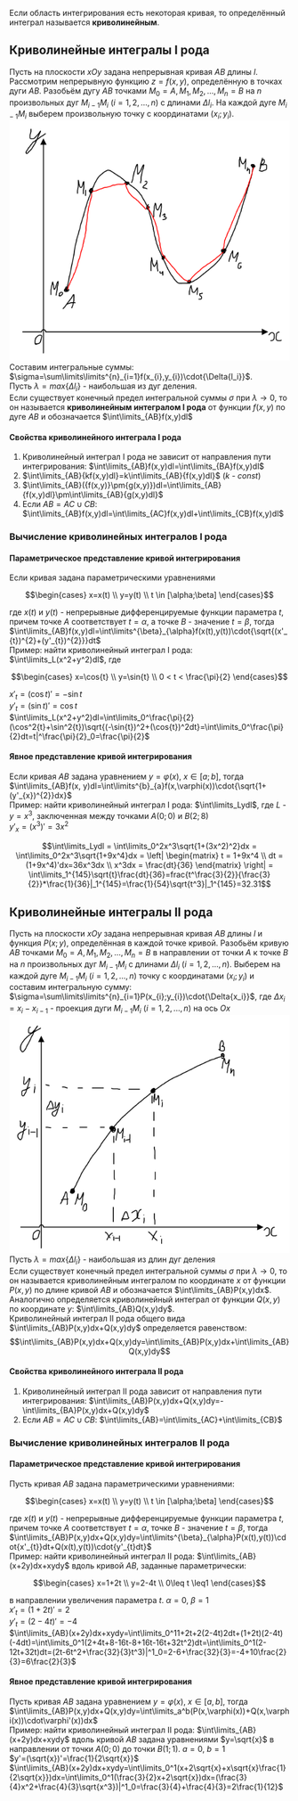 Если область интегрирования есть некоторая кривая, то определённый интеграл называется **криволинейным**.  
## Криволинейные интегралы I рода
Пусть на плоскости $xOy$ задана непрерывная кривая $AB$ длины $l$. Рассмотрим непрерывную функцию $z=f(x,y)$, определённую в точках дуги $AB$. Разобьём дугу $AB$ точками $M_0=A, M_1, M_2, ..., M_n=B$ на $n$ произвольных дуг $M_{i−1}M_i$ ($i=1,2,...,n$) с длинами $\Delta l_i$. На каждой дуге $M_{i-1}M_i$ выберем произвольную точку с координатами $(x_i;y_i)$.  
![Дуга криволинейного интеграла I рода](../Pictures/09_01.%20Дуга%20криволинейного%20интеграла%20I%20рода.png)  
Составим интегральные суммы: $`\sigma=\sum\limits\limits^{n}_{i=1}f(x_{i},y_{i})\cdot{\Delta{l_i}}`$.  
Пусть $λ=max\{Δl_i\}$ - наибольшая из дуг деления.  
Если существует конечный предел интегральной суммы $σ$ при $λ→0$, то он называется **криволинейным интегралом I рода** от функции $f(x,y)$ по дуге $AB$ и обозначается $\int\limits_{AB}f(x,y)dl$
#### Свойства криволинейного интеграла I рода
1) Криволинейный интеграл I рода не зависит от направления пути интегрирования: $\int\limits_{AB}f(x,y)dl=\int\limits_{BA}f(x,y)dl$
2) $\int\limits_{AB}{kf(x,y)dl}=k\int\limits_{AB}{f(x,y)dl}$ ($k$ - $const$)
3) $\int\limits_{AB}({f(x,y)}\pm{g(x,y)})dl=\int\limits_{AB}{f(x,y)dl}\pm\int\limits_{AB}{g(x,y)dl}$
4) Если $AB=AC\cup CB$: $\int\limits_{AB}f(x,y)dl=\int\limits_{AC}f(x,y)dl+\int\limits_{CB}f(x,y)dl$
### Вычисление криволинейных интегралов I рода
#### Параметрическое представление кривой интегрирования  
Если кривая задана параметрическими уравнениями  
```math
\begin{cases}
    x=x(t) \\
    y=y(t) \\
    t \in [\alpha;\beta]
\end{cases}
```
где $x(t)$ и $y(t)$ - непрерывные дифференцируемые функции параметра $t$, причем точке $A$ соответствует $t=\alpha$, а точке $B$ - значение $t=\beta$, тогда $`\int\limits_{AB}f(x,y)dl=\int\limits^{\beta}_{\alpha}f(x(t),y(t))\cdot{\sqrt{(x'_{t})^{2}+(y'_{t})^{2}}}dt`$  
Пример: найти криволинейный интеграл I рода: $\int\limits_L(x^2+y^2)dl$, где
```math
\begin{cases}
    x=\cos{t} \\
    y=\sin{t} \\
    0 < t < \frac{\pi}{2}
\end{cases}
```
$x'_t=(\cos{t})'=-\sin{t}$  
$y'_t=(\sin{t})'=\cos{t}$  
$\int\limits_L(x^2+y^2)dl=\int\limits_0^\frac{\pi}{2}(\cos^2{t}+\sin^2{t})\sqrt{(-\sin{t})^2+(\cos{t})^2dt}=\int\limits_0^\frac{\pi}{2}dt=t|^\frac{\pi}{2}_0=\frac{\pi}{2}$  
#### Явное представление кривой интегрирования  
Если кривая $AB$ задана уравнением $y=\varphi(x)$, $x∈[a;b]$, тогда $`\int\limits_{AB}f(x, y)dl=\int\limits^{b}_{a}f(x,\varphi(x))\cdot{\sqrt{1+(y'_{x})^{2}}dx}`$  
Пример: найти криволинейный интеграл I рода: $\int\limits_Lydl$, где $L$ - $y=x^3$, заключенная между точками $A(0;0)$ и $B(2;8)$  
$y'_x=(x^3)'=3x^2$  
```math
\int\limits_Lydl = \int\limits_0^2x^3\sqrt{1+(3x^2)^2}dx = \int\limits_0^2x^3\sqrt{1+9x^4}dx =
\left|
	\begin{matrix}
	t = 1+9x^4 \\
	dt = (1+9x^4)'dx=36x^3dx \\
	x^3dx = \frac{dt}{36}
	\end{matrix} 
\right|
= \int\limits_1^{145}\sqrt{t}\frac{dt}{36}=frac{t^\frac{3}{2}}{\frac{3}{2}}*\frac{1}{36}|_1^{145}=\frac{1}{54}\sqrt{t^3}|_1^{145}=32.31
```
## Криволинейные интегралы II рода
Пусть на плоскости $xOy$ задана непрерывная кривая $AB$ длины $l$ и функция $P(x;y)$, определённая в каждой точке кривой. Разобьём кривую $AB$ точками $M_0=A,M_1,M_2,...,M_n=B$ в направлении от точки $A$ к точке $B$ на $n$ произвольных дуг $M_{i−1}M_i$ с длинами $\Delta l_i$ ($i=1,2,...,n$). Выберем на каждой дуге $M_{i−1}M_i$ ($i=1,2,...,n$) точку с координатами $(x_i;y_i)$ и составим интегральную сумму: $`\sigma=\sum\limits\limits^{n}_{i=1}P(x_{i};y_{i})\cdot{\Delta{x_i}}`$, где $\Delta x_i=x_i-x_{i−1}$ - проекция дуги $M_{i−1}M_i$ ($i=1,2,...,n$) на ось $Ox$  
![Дуга криволинейного интеграла II рода](../Pictures/09_02.%20Дуга%20криволинейного%20интеграла%20II%20рода.png)  
Пусть $λ=max\{Δl_i\}$ - наибольшая из длин дуг деления  
Если существует конечный предел интегральной суммы $σ$ при $λ→0$, то он называется криволинейным интегралом по координате $x$ от функции $P(x,y)$ по длине кривой $AB$ и обозначается $\int\limits_{AB}P(x,y)dx$. Аналогично определяется криволинейный интеграл от функции $Q(x,y)$ по координате $y$: $\int\limits_{AB}Q(x,y)dy$.  
Криволинейный интеграл II рода общего вида $\int\limits_{AB}P(x,y)dx+Q(x,y)dy$ определяется равенством: $$\int\limits_{AB}P(x,y)dx+Q(x,y)dy=\int\limits_{AB}P(x,y)dx+\int\limits_{AB}Q(x,y)dy$$
#### Свойства криволинейного интеграла II рода
1) Криволинейный интеграл II рода зависит от направления пути интегрирования: $\int\limits_{AB}P(x,y)dx+Q(x,y)dy=-\int\limits_{BA}P(x,y)dx+Q(x,y)dy$
2) Если $AB=AC\cup CB$: $\int\limits_{AB}=\int\limits_{AC}+\int\limits_{CB}$
### Вычисление криволинейных интегралов II рода
#### Параметрическое представление кривой интегрирования
Пусть кривая $AB$ задана параметрическими уравнениями:  
```math
\begin{cases}
    x=x(t) \\
    y=y(t) \\
    t \in [\alpha;\beta]
\end{cases}
```
где $x(t)$ и $y(t)$ - непрерывные дифференцируемые функции параметра $t$, причем точке $A$ соответствует $t=\alpha$, точке $B$ - значение $t=\beta$, тогда $`\int\limits_{AB}P(x,y)dx+Q(x,y)dy=\int\limits^{\beta}_{\alpha}P(x(t),y(t))\cdot{x'_{t}}dt+Q(x(t),y(t))\cdot{y'_{t}dt}`$  
Пример: найти криволинейный интеграл II рода: $\int\limits_{AB}(x+2y)dx+xydy$ вдоль кривой $AB$, заданные параметрически:
```math
\begin{cases}
    x=1+2t \\
    y=2-4t \\
    0\leq t \leq1
\end{cases}
```
в направлении увеличения параметра $t$. $\alpha=0$, $\beta=1$  
$x'_t=(1+2t)'=2$  
$y'_t=(2-4t)'=-4$  
$`\int\limits_{AB}(x+2y)dx+xydy=\int\limits_0^11+2t+2(2-4t)2dt+(1+2t)(2-4t)(-4dt)=\int\limits_0^1(2+4t+8-16t-8+16t-16t+32t^2)dt=\int\limits_0^1(2-12t+32t)dt=(2t-6t^2+\frac{32}{3}t^3)|^1_0=2-6+\frac{32}{3}=-4+10\frac{2}{3}=6\frac{2}{3}`$
#### Явное представление кривой интегрирования
Пусть кривая $AB$ задана уравнением $y=\varphi(x)$, $x∈[a,b]$, тогда $`\int\limits_{AB}P(x,y)dx+Q(x,y)dy=\int\limits_a^b(P(x,\varphi(x))+Q(x,\varphi(x))\cdot\varphi'(x))dx`$  
Пример: найти криволинейный интеграл II рода: $\int\limits_{AB}(x+2y)dx+xydy$ вдоль кривой $AB$ задана уравнениями $y=\sqrt{x}$ в направлении от точки $A(0;0)$ до точки $B(1;1)$. $a=0$, $b=1$  
$y'=(\sqrt{x})'=\frac{1}{2\sqrt{x}}$  
$\int\limits_{AB}(x+2y)dx+xydy=\int\limits_0^1(x+2\sqrt{x}+x\sqrt{x}\frac{1}{2\sqrt{x}})dx=\int\limits_0^1(\frac{3}{2}x+2\sqrt{x})dx=(\frac{3}{4}x^2+\frac{4}{3}\sqrt{x^3})|^1_0=\frac{3}{4}+\frac{4}{3}=2\frac{1}{12}$
